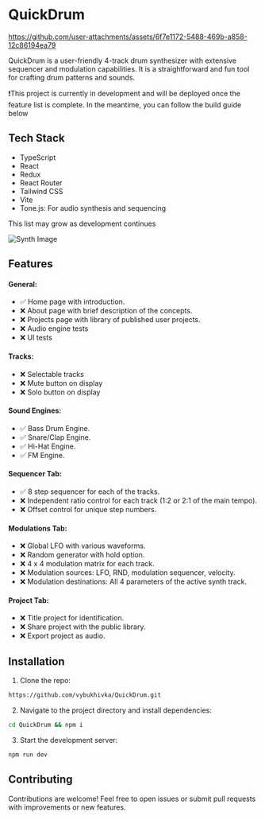 # QuickDrum

https://github.com/user-attachments/assets/6f7e1172-5488-469b-a858-12c86194ea79

QuickDrum is a user-friendly 4-track drum synthesizer with extensive sequencer and modulation capabilities.
It is a straightforward and fun tool for crafting drum patterns and sounds.

❗️This project is currently in development and will be deployed once the feature list is complete. In the meantime, you can follow the build guide below 


## Tech Stack
- TypeScript
- React
- Redux
- React Router
- Tailwind CSS
- Vite
- Tone.js: For audio synthesis and sequencing

This list may grow as development continues

![Synth Image](https://github.com/vybukhivka/react-synth/blob/main/public/initial-design.png?raw=true)

## Features

#### General:

- ✅ Home page with introduction.                          
- ❌ About page with brief description of the concepts.
- ❌ Projects page with library of published user projects.
- ❌ Audio engine tests
- ❌ UI tests

#### Tracks:

- ❌ Selectable tracks
- ❌ Mute button on display
- ❌ Solo button on display

#### Sound Engines:
- ✅ Bass Drum Engine.
- ✅ Snare/Clap Engine.
- ✅ Hi-Hat Engine.     
- ✅ FM Engine.     

#### Sequencer Tab:

- ✅ 8 step sequencer for each of the tracks.                                 
- ❌ Independent ratio control for each track (1:2 or 2:1 of the main tempo). 
- ❌ Offset control for unique step numbers.                                  

#### Modulations Tab:

- ❌ Global LFO with various waveforms.                                   
- ❌ Random generator with hold option.                                   
- ❌ 4 x 4 modulation matrix for each track.                              
- ❌ Modulation sources: LFO, RND, modulation sequencer, velocity.        
- ❌ Modulation destinations: All 4 parameters of the active synth track. 

#### Project Tab:

- ❌ Title project for identification.      
- ❌ Share project with the public library. 
- ❌ Export project as audio.               

## Installation

1. Clone the repo:
```bash
https://github.com/vybukhivka/QuickDrum.git
```

2. Navigate to the project directory and install dependencies:
```bash
cd QuickDrum && npm i
```

3. Start the development server:
```bash
npm run dev
```

## Contributing

Contributions are welcome! Feel free to open issues or submit pull requests with improvements or new features.
